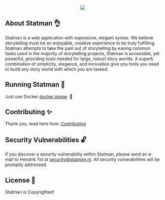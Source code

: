 <p align="center"><img src="https://github.com/mvdschee/statman/blob/master/public/assets/img/statman.png"></p>


## About Statman :ok_hand:

Statman is a web application with expressive, elegant syntax. We believe storytelling must be an enjoyable, creative experience to be truly fulfilling. Statman attempts to take the pain out of storytelling by easing common tasks used in the majority of storytelling projects, Statman is accessible, yet powerful, providing tools needed for large, robust story worlds. A superb combination of simplicity, elegance, and innovation give you tools you need to build any story world with which you are tasked.

## Running Statman :running:

Just use Docker [docker image](https://hub.docker.com/r/maxvanderschee/laravel/). :tada:

## Contributing :sparkles:

Thank you, read here how: [Contributing](https://github.com/mvdschee/statman/blob/master/.github/CONTRIBUTING.md)

## Security Vulnerabilities :unlock:

If you discover a security vulnerability within Statman, please send an e-mail to Hendrik Tol at security@statman.nl. All security vulnerabilities will be promptly addressed.

## License :hammer:

Statman is Copyrighted!
